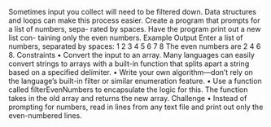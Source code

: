 Sometimes input you collect will need to be filtered down. Data structures and loops can make this process easier. Create a program that prompts for a list of numbers, sepa- rated by spaces. Have the program print out a new list con- taining only the even numbers. Example Output Enter a list of numbers, separated by spaces: 1 2 3 4 5 6 7 8 The even numbers are 2 4 6 8. Constraints • Convert the input to an array. Many languages can easily convert strings to arrays with a built-in function that splits apart a string based on a specified delimiter. • Write your own algorithm—don’t rely on the language’s built-in filter or similar enumeration feature. • Use a function called filterEvenNumbers to encapsulate the logic for this. The function takes in the old array and returns the new array. Challenge • Instead of prompting for numbers, read in lines from any text file and print out only the even-numbered lines.